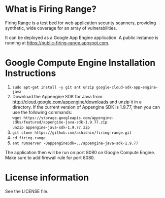 # What is Firing Range?

Firing Range is a test bed for web application security scanners,
providing synthetic, wide coverage for an array of vulnerabilities.

It can be deployed as a Google App Engine application. A public instance
is running at https://public-firing-range.appspot.com.

# Google Compute Engine Installation Instructions

1. `sudo apt-get install -y git ant unzip google-cloud-sdk-app-engine-java`
1. Download the Appengine SDK for Java from
   http://cloud.google.com/appengine/downloads and unzip it in a directory.
   If the current version of Appengine SDK is 1.9.77, then you can use the following commands: <br/>
   `wget https://storage.googleapis.com/appengine-sdks/featured/appengine-java-sdk-1.9.77.zip` <br/>
   `unzip appengine-java-sdk-1.9.77.zip`
1. `git clone https://github.com/ashishin/firing-range.git`
1. `cd firing-range`
1. `ant runserver -DappengineSdk=../appengine-java-sdk-1.9.77`

The application then will be run on port 8080 on Google Compute Engine. Make sure to add firewall rule for port 8080.

# License information

See the LICENSE file.
